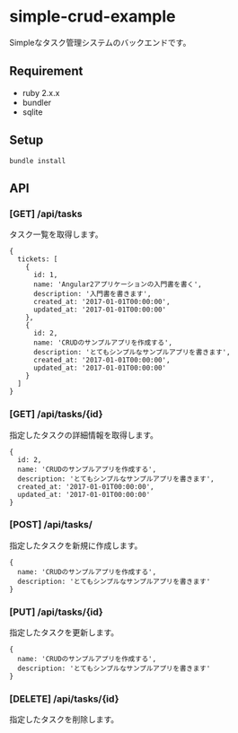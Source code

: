 # simple-crud-example

Simpleなタスク管理システムのバックエンドです。

## Requirement

- ruby 2.x.x
- bundler
- sqlite

## Setup

```
bundle install
```

## API

### [GET] /api/tasks

タスク一覧を取得します。

```
{
  tickets: [
    {
      id: 1,
      name: 'Angular2アプリケーションの入門書を書く',
      description: '入門書を書きます',
      created_at: '2017-01-01T00:00:00',
      updated_at: '2017-01-01T00:00:00'
    },
    {
      id: 2,
      name: 'CRUDのサンプルアプリを作成する',
      description: 'とてもシンプルなサンプルアプリを書きます',
      created_at: '2017-01-01T00:00:00',
      updated_at: '2017-01-01T00:00:00'
    }
  ]
}
```

### [GET] /api/tasks/{id}

指定したタスクの詳細情報を取得します。

```
{
  id: 2,
  name: 'CRUDのサンプルアプリを作成する',
  description: 'とてもシンプルなサンプルアプリを書きます',
  created_at: '2017-01-01T00:00:00',
  updated_at: '2017-01-01T00:00:00'
}
```

### [POST] /api/tasks/

指定したタスクを新規に作成します。

```
{
  name: 'CRUDのサンプルアプリを作成する',
  description: 'とてもシンプルなサンプルアプリを書きます'
}
```

### [PUT] /api/tasks/{id}

指定したタスクを更新します。

```
{
  name: 'CRUDのサンプルアプリを作成する',
  description: 'とてもシンプルなサンプルアプリを書きます'
}
```

### [DELETE] /api/tasks/{id}

指定したタスクを削除します。
